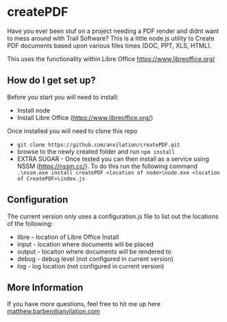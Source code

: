 # createPDF

Have you ever been stuf on a project needing a PDF render and didnt want to mess around with Trail Software? This is a little node.js utility to Create PDF documents based upon various files times (DOC, PPT, XLS, HTML). 

This uses the functionality within Libre Office https://www.libreoffice.org/

## How do I get set up? ##
Before you start you will need to install:

* Install node
* Install Libre Office (https://www.libreoffice.org/)
 
Once installed you will need to clone this repo

* ```git clone https://github.com/anvilation/createPDF.git```
* browse to the newly created folder and run ``` npm install ```
* EXTRA SUGAR - Once tested you can then install as a service using NSSM (https://nssm.cc/). To do this run the following command ```  .\nssm.exe install createPDF <location of node>\node.exe <location of CreatePDF>\index.js ```
 
## Configuration ##
The current version only uses a configuration.js file to list out the locations of the following:

* libre - location of Libre Office Install
* input - location where documents wlil be placed
* output - locaiton where documents will be rendered to
* debug - debug level (not configured in current version)
* log - log location (not configured in current version)
 
## More Information ##
If you have more questions, feel free to hit me up here matthew.barben@anvilation.com
